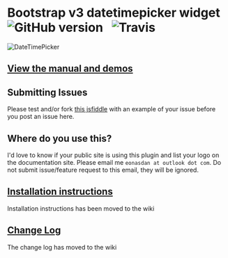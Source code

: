 # Bootstrap v3 datetimepicker widget ![GitHub version](https://badge.fury.io/gh/Eonasdan%2Fbootstrap-datetimepicker.png)&nbsp;&nbsp;&nbsp;![Travis](https://travis-ci.org/Eonasdan/bootstrap-datetimepicker.svg?branch=development)

![DateTimePicker](http://i.imgur.com/nfnvh5g.png)

## [View the manual and demos](http://eonasdan.github.io/bootstrap-datetimepicker/)

## Submitting Issues
Please test and/or fork [this jsfiddle](http://jsfiddle.net/kmbo576p/) with an example of your issue before you post an issue here. 

## Where do you use this?
I'd love to know if your public site is using this plugin and list your logo on the documentation site. Please email me `eonasdan at outlook dot com`. Do not submit issue/feature request to this email, they will be ignored.

## [Installation instructions](https://github.com/Eonasdan/bootstrap-datetimepicker/wiki/Installation)
Installation instructions has been moved to the wiki

## [Change Log](https://github.com/Eonasdan/bootstrap-datetimepicker/wiki/Change-Log)
The change log has moved to the wiki

